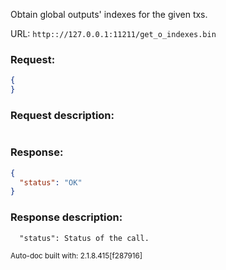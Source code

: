 Obtain global outputs' indexes for the given txs.

URL: ```http:://127.0.0.1:11211/get_o_indexes.bin```
### Request: 
```json
{
}
```
### Request description: 
```

```
### Response: 
```json
{
  "status": "OK"
}
```
### Response description: 
```
  "status": Status of the call.

```
<sub>Auto-doc built with: 2.1.8.415[f287916]</sub>